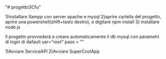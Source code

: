 "# progetto3Cfu" 
 
 1)Installare Xampp con server apache e mysql
 2)aprire cartella del progetto, aprire una powershell(shift+tasto destro), e digitare npm install
 3) installare node.js
 
 Il progetto provvederà a creare automaticamente il db mysql con parametri di login di dafault usr="root" pass = ""
 
 1)Avviare ServiceAPI
 2)Avviare SuperCoolApp
